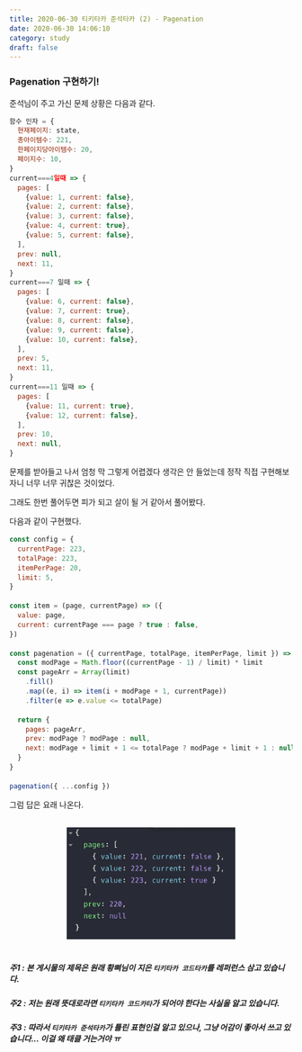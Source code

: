 ```yaml
---
title: 2020-06-30 티키타카 준석타카 (2) - Pagenation
date: 2020-06-30 14:06:10
category: study
draft: false
---
```


### Pagenation 구현하기!

준석님이 주고 가신 문제 상황은 다음과 같다.

```js
함수 인자 = {
  현재페이지: state,
  총아이템수: 221,
  한페이지당아이템수: 20,
  페이지수: 10,
}
current===4일때 => {
  pages: [
    {value: 1, current: false},
    {value: 2, current: false},
    {value: 3, current: false},
    {value: 4, current: true},
    {value: 5, current: false},
  ],
  prev: null,
  next: 11,
}
current===7 일때 => {
  pages: [
    {value: 6, current: false},
    {value: 7, current: true},
    {value: 8, current: false},
    {value: 9, current: false},
    {value: 10, current: false},
  ],
  prev: 5,
  next: 11,
}
current===11 일때 => {
  pages: [
    {value: 11, current: true},
    {value: 12, current: false},
  ],
  prev: 10,
  next: null,
}
```

문제를 받아들고 나서 엄청 막 그렇게 어렵겠다 생각은 안 들었는데 정작 직접 구현해보자니 너무 너무 귀찮은 것이었다.

그래도 한번 풀어두면 피가 되고 살이 될 거 같아서 풀어봤다.

다음과 같이 구현했다.

```js
const config = {
  currentPage: 223,
  totalPage: 223,
  itemPerPage: 20,
  limit: 5,
}

const item = (page, currentPage) => ({
  value: page,
  current: currentPage === page ? true : false,
})

const pagenation = ({ currentPage, totalPage, itemPerPage, limit }) => {
  const modPage = Math.floor((currentPage - 1) / limit) * limit
  const pageArr = Array(limit)
    .fill()
    .map((e, i) => item(i + modPage + 1, currentPage))
    .filter(e => e.value <= totalPage)

  return {
    pages: pageArr,
    prev: modPage ? modPage : null,
    next: modPage + limit + 1 <= totalPage ? modPage + limit + 1 : null,
  }
}

pagenation({ ...config })
```

그럼 답은 요래 나온다.

<br>

<div align="center"><img src="./images/063001.png" width="300" /></div>

<br>

##### 주1 : 본 게시물의 제목은 원래 황삐님이 지은 `티키타카 코드타카`를 레퍼런스 삼고 있습니다.

##### 주2 : 저는 원래 뜻대로라면 `티키타카 코드카타`가 되어야 한다는 사실을 알고 있습니다.

##### 주3 : 따라서 `티키타카 준석타카`가 틀린 표현인걸 알고 있으나, 그냥 어감이 좋아서 쓰고 있습니다... 이걸 왜 태클 거는거야 ㅠ
